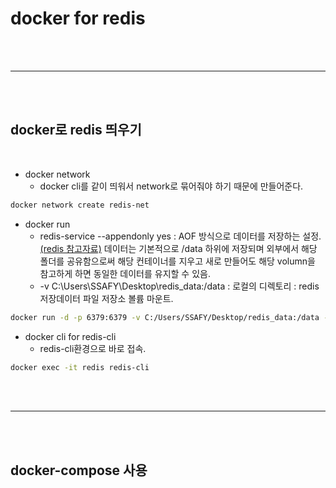# docker for redis




<br>
<br>
<hr>
<br>
<br>


## docker로 redis 띄우기

<br>

* docker network 
    - docker cli를 같이 띄워서 network로 묶어줘야 하기 때문에 만들어준다.

```zsh
docker network create redis-net
```

* docker run
    - redis-service --appendonly yes 
        : AOF 방식으로 데이터를 저장하는 설정. [(redis 참고자료)](http://www.redisgate.com/redisgate/ent/ent_intro.php#) 데이터는 기본적으로 /data 하위에 저장되며 외부에서 해당 폴더를 공유함으로써 해당 컨테이너를 지우고 새로 만들어도 해당 volumn을 참고하게 하면 동일한 데이터를 유지할 수 있음.
    - -v C:\Users\SSAFY\Desktop\redis_data:/data : 로컬의 디렉토리 : redis 저장데이터 파일 저장소 볼륨 마운트.

```zsh
docker run -d -p 6379:6379 -v C:/Users/SSAFY/Desktop/redis_data:/data --network redis-net --name redis redis:[버젼] redis-server --appendonly yes 
```

* docker cli for redis-cli
    - redis-cli환경으로 바로 접속.
```zsh
docker exec -it redis redis-cli
```


<br>
<br>
<hr>
<br>
<br>

## docker-compose 사용

<br>






